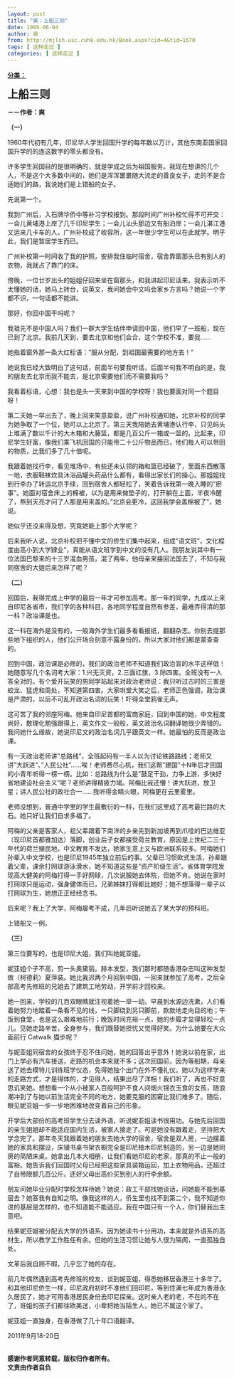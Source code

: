 ```yaml
---
layout: post
title: "爽：上船三则"
date: 1989-06-04
author: 爽
from: http://mjlsh.usc.cuhk.edu.hk/Book.aspx?cid=4&tid=1570
tags: [ 这样走过 ]
categories: [ 这样走过 ]
---
```


<div style="margin: 15px 10px 10px 0px;">
 <div>
  <span id="ctl00_ContentPlaceHolder1_chapter1_SubjectLabel" style="font-weight:bold;text-decoration:underline;">
   分类：
  </span>
 </div>
 <p>
  <strong>
   <font size="5">
    上船三则
   </font>
  </strong>
 </p>
 <p>
  <strong>
   －－作者：爽
  </strong>
 </p>
 <p>
  <strong>
   （一）
  </strong>
 </p>
 <p>
  1960年代初有几年，印尼华人学生回国升学的每年数以万计，其他东南亚国家回国升学的的连这数字的零头都没有。
 </p>
 <p>
  许多学生回国目的是很明确的，就是学成之后为祖国服务。我现在想讲的几个人，不是这个大多数中间的，她们是浑浑噩噩随大流走的善良女子，走的不是合适她们的路，我说她们是上错船的女子。
 </p>
 <p>
  先说第一个。
 </p>
 <p>
  我到广州后，入石牌华侨中等补习学校报到。那段时间广州补校忙得不可开交：一会儿黄埔港上岸了几千印尼学生；一会儿汕头那边又有船泊岸；一会儿湛江港又运来几卡车的人。广州补校成了收容所，这一年很少学生可以在此就学。明乎此，我们是暂居学生而已。
 </p>
 <p>
  广州补校第一时间收了我的护照，安排我住临时宿舍，宿舍靠窗那头已有别人的衣物，我就占了靠门的床。
 </p>
 <p>
  傍晚，一位廿岁出头的姐姐仔回来坐在窗那头，和我讲起印尼话来。我表示听不太懂她的话，她马上转台，说英文，我问她会中文吗会家乡方言吗？她说一个字都不识，一句话都不能讲。
 </p>
 <p>
  那好，你回中国干吗呢？
 </p>
 <p>
  我祖先不是中国人吗？我们一群大学生结伴申请回中国，他们早了一班船，现在已到了北京。我前几天到，要去北京和他们会合，这个学校不准，要我……
 </p>
 <p>
  她指着窗外那一条大红标语：”服从分配，到祖国最需要的地方去！”
 </p>
 <p>
  她说我已经大致明白了这句话，前面半句要我听话，后面半句我不明白的是，我的朋友去北京而我不能去，是北京需要他们而不需要我吗？
 </p>
 <p>
  我看着标语，心想：我也是头一天来到中国的学校呀！我也要面对同一个题目呀！
 </p>
 <p>
  第二天她一早出去了，晚上回来笑意盈盈，说广州补校通知她，北京补校的同学为她争取了一个位，她可以上北京了。第三天我陪她去黄埔港认行李，只见码头上堆满了数以千计的大木箱和大藤篮，都是几百公斤一箱或一篮的。比起来，印尼学生好富，像我们乘飞机回国的只能带二十公斤物品而已，他们每人可以带回的物质，比我们多了几十倍呢。
 </p>
 <p>
  我跟着她找行李，看见堆场中，有些还未认领的箱和篮已经破了，里面东西散落一地，衣服鞋袜炊具沐浴品罐头药品什么都有，看得出家长们的操心。那姐姐找到行李办了转运北京手续，回到宿舍人都轻松了，笑着告诉我第一晚入睡的”瘀事”。她面对宿舍床上的棉被，以为是用来做垫子的，打开躺在上面，半夜冷醒了，熬到天亮才问了人那是用来盖的。”北京会更冷，这回我学会盖棉被了”，她说。
 </p>
 <p>
  她似乎还没来得及想，究竟她能上那个大学呢？
 </p>
 <p>
  后来我听人说，北京补校把不懂中文的侨生们集中起来，组成”语文班”，文化程度由高小到大学肄业”，真能从语文班学到中文的没有几人。我朋友说其中有一位法国巴黎来的十三岁混血男孩，混了两年，他母亲来接回法国去了，不知与我同宿舍的大姐后来怎样了呢？
 </p>
 <p>
  <strong>
   （二）
  </strong>
 </p>
 <p>
  回国后，我得完成上中学的最后一年才可参加高考。那一年的同学，九成以上来自印尼各省市，我们学的各种科目，各地同学程度自然有参差，最难弄得清的那一科？政冶课是也。
 </p>
 <p>
  这一科在海外是没有的，一般海外学生们最多看看报纸，翻翻杂志。你别去提那些地下组织的人，他们公开场合刻意不露身份的，所以大家对他们都是蒙查查的。
 </p>
 <p>
  回到中国，政治课是必修的，我们的政治老师不知道我们政治盲的水平这样低！她随意写几个名词考大家：1.兴无灭资，2.三面红旗，3.除四害。全班没有一人答全对的。有个爱开玩笑的男同学站起来对政治老师说：我只听过古时的三害是蛟龙、猛虎和周处，不知道第四害。大家哄堂大笑之后，老师正色强调，政治课是严肃的，以后不可乱开政治名词的玩笑！吓得全堂鸦雀无声。
 </p>
 <p>
  这可苦了我的邻座阿梅。她来自印尼首都的富商家庭，回到中国的她，中文程度尚好，数理化勉强跟得上，英文作文一般般，英文政治名词翻译她很少弄错的。我问她什么缘故，她说印尼文的政治名词几乎跟英文一样。她最怕的反而是政治课。
 </p>
 <p>
  有一天政治老师讲”总路线”，全班起码有一半人以为讨论铁路路线；老师又讲”大跃进”、”人民公社”……唉！老师费尽心机，我们这帮”建国”十N年后才回国的小青年听得一楞一楞。比如：总路线为什么是”鼓足干劲，力争上游，多快好省地建设社会主义”呢？老师讲得精疲力竭。阿梅比我还懵！讲大跃进，放卫星；讲人民公社的政社合一……我听得金睛火眼，阿梅更在云里雾里。
 </p>
 <p>
  老师没想到，普通中学里的学生最敷衍的一科，在我们这里成了高考最拦路的大石。她只好让我们自求多福了。
 </p>
 <p>
  阿梅的父亲是客家人，祖父辈跟着下南洋的乡亲先到新加坡再到爪哇的巴达维亚（现印尼首都雅加达）落脚，创业后子女都接受荷兰教育，原因是上世纪二三十年代的荷兰殖民地，中文教育不发达，她家生意上又与欧洲联系较多。阿梅她们孙辈入中文学校，也是印尼1945年独立前后的事。父辈已习惯欧式生活，孙辈跟着父辈，课余打网球游泳滑水，她不知道这些是”资产阶级生活”。省体育学院发现高大健美的阿梅打得一手好网球，几次说服她去体院，但她不肯。她说在家时打网球只是运动，强身健体而已，兄弟姊妹打得都比她好；她不想落得一辈子以打网球为生，她想正正经经念书。
 </p>
 <p>
  后来呢？我上了大学，阿梅屡考不成，几年后听说她去了某大学的预科班。
 </p>
 <p>
  上错船又一例。
 </p>
 <p>
  <strong>
   （三）
  </strong>
 </p>
 <p>
  第三位要写的，也是印尼大姐，我们叫她妮亚姐。
 </p>
 <p>
  妮亚姐个子不高，剪一头奥黛丽。赫本发型，我们那时都随香港杂志叫这种发型做（柯德莉）夏萍装。她比我迟两个月回到中国，一回来就参加了高考，之后全部高考先修班的兄姐去了建筑工地劳动，开学前才回校来。
 </p>
 <p>
  她一回来，学校的几百双眼睛就注视着她一举一动。早晨到水源边洗漱，人们看着她努力地踏着一条看不见的线，亠只脚绕到另只脚前，款款地走向目的地；午饭到食堂，也是这么艰难地前行；晚饭时间充裕一点，她的步履才显得轻松一点儿。见她走路辛苦，全身参与，我们既替她担忧又觉得好笑。为什么她要在大众面前行 Catwalk 猫步呢？
 </p>
 <p>
  与妮亚姐同宿舍的女孩终于忍不住问她，她的回答出乎意外！她说以前在家，出门上学必有汽车接送，走路的机会本来就不多；这次回国前，因为等船期，母亲送了她去模特儿训练班学仪态，免得她独个出门在外不懂礼仪。她以为这样学来的走路方式，才是得体的，才见得人，结果出尽了洋相！我们听了，再也不好意思讥笑她。想想看一个从小被家人百般呵护不食人间烟火锦衣玉食的女孩，随浪潮冲到了与她以前生活完全不同的地方，她要克服的困窘比我们难多了。随后，眼见妮亚姐一步一步地困难地改变着自己的形象。
 </p>
 <p>
  开学后大部份的高考班学生分去读外语，听说妮亚姐读书很用功。与她先后回国的亲生姐姐却不能适应国内生活，被家人接走了。可是她没有跟着走，坚持把大学念完了。那年冬天我跟着她的朋友去她大学的宿舍，宿舍是双人房，一边摆着她的家具和摆设，床铺书桌书架衣橱完全是印尼柚木印尼制造的，另一边是她同房的简陋床桌。她拿出几本大相册，让我们看她印尼的老家，那真的不止一般的富裕。她告诉我们回国时父母已经把这些家具装箱运回，加上衣物用品，还超过了自带限额几百公斤。还好父母出高价买到别人的行李余额。
 </p>
 <p>
  朋友问她毕业分配时学校怎样待她？她说：政工干部找她谈话，问她能不能到基层去？她答我有自知之明。像我这样的人，侨生里也找不到第二个，我不知道你说的基层是怎样的，也不知道能不能适应。我在中国只有一个人，你们替我出主意吧。
 </p>
 <p>
  结果妮亚姐被分配去大学的外语系。因为她读书十分用功，本来就是外语系的高材生，所以教学工作胜任有余。但她的生活习惯让她与人很为隔阂，一直孤独自处。
 </p>
 <p>
  文革后我自顾不暇，几乎忘了她的存在。
 </p>
 <p>
  前几年偶然遇到高考先修班的校友，谈到妮亚姐，得悉她移居香港三十多年了。和其他印尼侨生一样，印尼政府初时不准他们回印尼，等到住满七年成为香港永久居民了，她才可用香港居民身份去印尼探亲。这时亲人老的老，不在的不在了，哥姐的孩子们都往欧美送，小辈把她当陌生人，她已不属这个家了。
 </p>
 <p>
  妮亚姐一直独身，在香港做了几十年口语翻译。
 </p>
 <p>
  2011年9月18-20日
 </p>
 <p>
  <br/>
  <strong>
   感谢作者同意转载，版权归作者所有。
   <br/>
   文责由作者自负
  </strong>
 </p>
</div>

